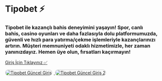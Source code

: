 <h1>Tipobet ⚡️</h1>
<h3>Tipobet ile kazançlı bahis deneyimini yaşayın! Spor, canlı bahis, casino oyunları ve daha fazlasıyla dolu platformumuzda, güvenli ve hızlı para yatırma/çekme işlemleriyle kazançlarınızı artırın. Müşteri memnuniyeti odaklı hizmetimizle, her zaman yanınızdayız. Hemen üye olun, fırsatları kaçırmayın!</h3>

<p>
    <a href="https://denemebonusuu.site/">Giriş İçin Tıklayınız ✅</a>
</p>

<a href="https://denemebonusuu.site/" title="Tipobet Güncel Giriş">
    <img src="https://i.ibb.co/YjtLwQ8/cats.jpg" alt="Tipobet Güncel Giriş" style="max-width: 48%; border: 2px solid #ddd; border-radius: 10px; margin-right: 1%;">
</a>
<a href="https://denemebonusuu.site/" title="Tipobet Güncel Giriş">
    <img src="https://i.ibb.co/VHdrjnQ/df.jpg" alt="Tipobet Güncel Giriş 2" style="max-width: 48%; border: 2px solid #ddd; border-radius: 10px;">
</a>
